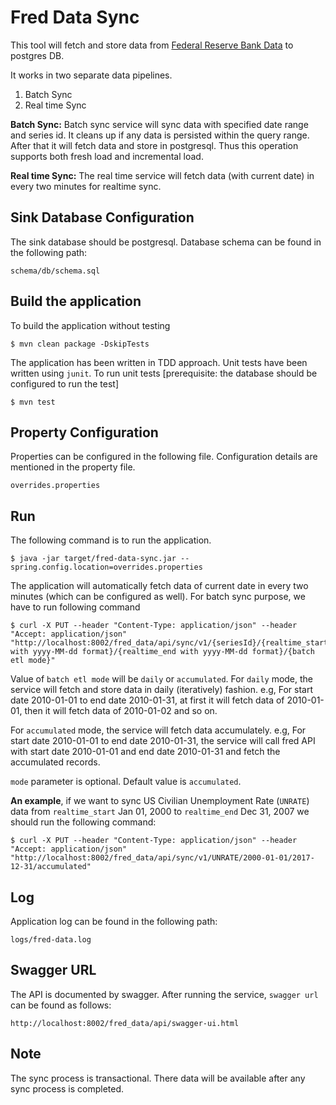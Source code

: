 # Fred Data Sync

This tool will fetch and store data from [Federal Reserve Bank Data](https://research.stlouisfed.org/docs/api/fred/) to postgres DB. 

It works in two separate data pipelines.

1.  Batch Sync
2.  Real time Sync

**Batch Sync:** Batch sync service will sync data with specified date range and series id. It cleans up if any data is persisted within the query range. After that it will fetch data and store in postgresql. Thus this operation supports both fresh load and incremental load.

**Real time Sync:** The real time service will fetch data (with current date) in every two minutes for realtime sync. 

## Sink Database Configuration

The sink database should be postgresql. Database schema can be found in the following path:

	schema/db/schema.sql

## Build the application

To build the application without testing
	
	$ mvn clean package -DskipTests
	
The application has been written in TDD approach. Unit tests have been written using `junit`. To run unit tests [prerequisite: the database should be configured to run the test]

	$ mvn test

## Property Configuration

Properties can be configured in the following file. Configuration details are mentioned in the property file.

	overrides.properties

## Run

The following command is to run the application.

	$ java -jar target/fred-data-sync.jar --spring.config.location=overrides.properties
	
The application will automatically fetch data of current date in every two minutes (which can be configured as well). For batch sync purpose, we have to run following command

	$ curl -X PUT --header "Content-Type: application/json" --header "Accept: application/json" "http://localhost:8002/fred_data/api/sync/v1/{seriesId}/{realtime_start with yyyy-MM-dd format}/{realtime_end with yyyy-MM-dd format}/{batch etl mode}" 
	
Value of `batch etl mode` will be `daily` or `accumulated`. For `daily` mode, the service will fetch and store data in daily (iteratively) fashion. e.g, For start date 2010-01-01 to end date 2010-01-31, at first it will fetch data of 2010-01-01, then it will fetch data of 2010-01-02 and so on. 

For `accumulated` mode, the service will fetch data accumulately. e.g, For start date 2010-01-01 to end date 2010-01-31, the service will call fred API with start date 2010-01-01 and end date 2010-01-31 and fetch the accumulated records.

`mode` parameter is optional. Default value is `accumulated`.


**An example**, if we want to sync US Civilian Unemployment Rate (`UNRATE`) data from `realtime_start` Jan 01, 2000 to `realtime_end` Dec 31, 2007 we should run the following command:

	$ curl -X PUT --header "Content-Type: application/json" --header "Accept: application/json" "http://localhost:8002/fred_data/api/sync/v1/UNRATE/2000-01-01/2017-12-31/accumulated"

## Log

Application log can be found in the following path:

	logs/fred-data.log

## Swagger URL

The API is documented by swagger. After running the service, `swagger url` can be found as follows:

	http://localhost:8002/fred_data/api/swagger-ui.html

## Note 	
	
The sync process is transactional. There data will be available after any sync process is completed.
